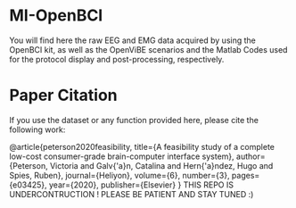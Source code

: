 # MI-OpenBCI
You will find here the raw EEG and EMG data acquired by using the OpenBCI kit, as well as the  OpenViBE scenarios and the Matlab Codes used for the protocol display and post-processing, respectively.

# Paper Citation
If you use the dataset or any function provided here, please cite the following work:

@article{peterson2020feasibility,
  title={A feasibility study of a complete low-cost consumer-grade brain-computer interface system},
  author={Peterson, Victoria and Galv{\'a}n, Catalina and Hern{\'a}ndez, Hugo and Spies, Ruben},
  journal={Heliyon},
  volume={6},
  number={3},
  pages={e03425},
  year={2020},
  publisher={Elsevier}
}
THIS REPO IS UNDERCONTRUCTION ! PLEASE BE PATIENT AND STAY TUNED :)
